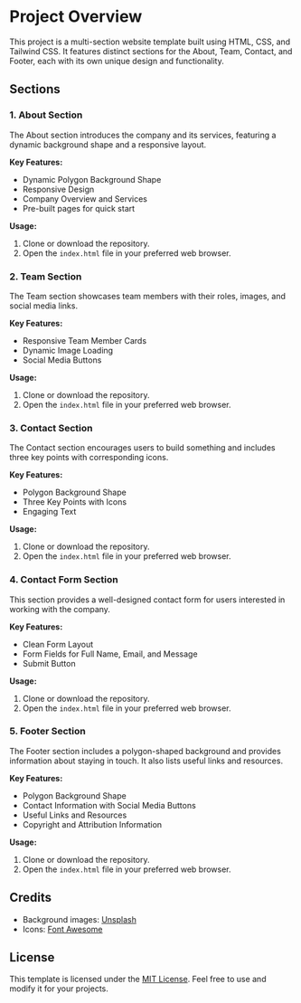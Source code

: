 # Project Overview

This project is a multi-section website template built using HTML, CSS, and Tailwind CSS. It features distinct sections for the About, Team, Contact, and Footer, each with its own unique design and functionality.

## Sections

### 1. **About Section**

The About section introduces the company and its services, featuring a dynamic background shape and a responsive layout.

**Key Features:**
- Dynamic Polygon Background Shape
- Responsive Design
- Company Overview and Services
- Pre-built pages for quick start

**Usage:**
1. Clone or download the repository.
2. Open the `index.html` file in your preferred web browser.

### 2. **Team Section**

The Team section showcases team members with their roles, images, and social media links.

**Key Features:**
- Responsive Team Member Cards
- Dynamic Image Loading
- Social Media Buttons

**Usage:**
1. Clone or download the repository.
2. Open the `index.html` file in your preferred web browser.

### 3. **Contact Section**

The Contact section encourages users to build something and includes three key points with corresponding icons.

**Key Features:**
- Polygon Background Shape
- Three Key Points with Icons
- Engaging Text

**Usage:**
1. Clone or download the repository.
2. Open the `index.html` file in your preferred web browser.

### 4. **Contact Form Section**

This section provides a well-designed contact form for users interested in working with the company.

**Key Features:**
- Clean Form Layout
- Form Fields for Full Name, Email, and Message
- Submit Button

**Usage:**
1. Clone or download the repository.
2. Open the `index.html` file in your preferred web browser.

### 5. **Footer Section**

The Footer section includes a polygon-shaped background and provides information about staying in touch. It also lists useful links and resources.

**Key Features:**
- Polygon Background Shape
- Contact Information with Social Media Buttons
- Useful Links and Resources
- Copyright and Attribution Information

**Usage:**
1. Clone or download the repository.
2. Open the `index.html` file in your preferred web browser.

## Credits

- Background images: [Unsplash](https://unsplash.com/)
- Icons: [Font Awesome](https://fontawesome.com/)

## License

This template is licensed under the [MIT License](LICENSE). Feel free to use and modify it for your projects.